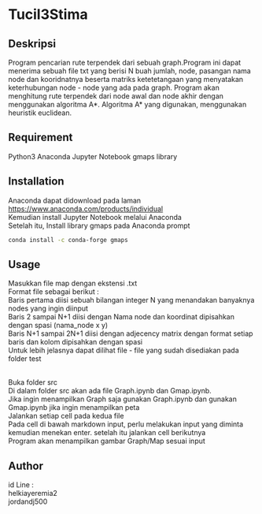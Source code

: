 # Tucil3Stima

## Deskripsi

Program pencarian rute terpendek dari sebuah graph.Program ini dapat menerima sebuah file txt yang berisi N buah jumlah, node, pasangan nama node dan kooridnatnya beserta matriks ketetetangaan yang menyatakan keterhubungan node - node yang ada pada graph. Program akan menghitung rute terpendek dari node awal dan node akhir dengan menggunakan algoritma A*. Algoritma A* yang digunakan, menggunakan heuristik euclidean.

## Requirement

Python3
Anaconda
Jupyter Notebook
gmaps library

## Installation

Anaconda dapat didownload pada laman https://www.anaconda.com/products/individual <br>
Kemudian install Jupyter Notebook melalui Anaconda <br>
Setelah itu, Install library gmaps pada Anaconda prompt <br>

```bash
conda install -c conda-forge gmaps
```

## Usage

Masukkan file map dengan ekstensi .txt <br>
Format file sebagai berikut : <br>
Baris pertama diisi sebuah bilangan integer N yang menandakan banyaknya nodes yang ingin diinput <br>
Baris 2 sampai N+1 diisi dengan Nama node dan koordinat dipisahkan dengan spasi (nama_node x y) <br>
Baris N+1 sampai 2N+1 diisi dengan adjecency matrix dengan format setiap baris dan kolom dipisahkan dengan spasi <br>
Untuk lebih jelasnya dapat dilihat file - file yang sudah disediakan pada folder test <br> <br>

Buka folder src <br>
Di dalam folder src akan ada file Graph.ipynb dan Gmap.ipynb. <br>
Jika ingin menampilkan Graph saja gunakan Graph.ipynb dan gunakan Gmap.ipynb jika ingin menampilkan peta <br>
Jalankan setiap cell pada kedua file <br>
Pada cell di bawah markdown input, perlu melakukan input yang diminta kemudian menekan enter. setelah itu jalankan cell berikutnya <br>
Program akan menampilkan gambar Graph/Map sesuai input <br>

## Author

id Line : <br>
helkiayeremia2 <br>
jordandj500 <br>
